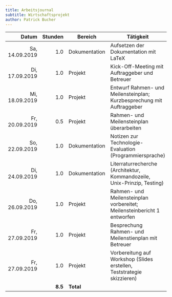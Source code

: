 ```yaml
---
title: Arbeitsjournal
subtitle: Wirtschaftsprojekt
author: Patrick Bucher
---
```


|          Datum | Stunden | Bereich       | Tätigkeit                                                               |
|---------------:|--------:|---------------|-------------------------------------------------------------------------|
| Sa, 14.09.2019 |     1.0 | Dokumentation | Aufsetzen der Dokumentation mit LaTeX                                   |
| Di, 17.09.2019 |     1.0 | Projekt       | Kick-Off-Meeting mit Auftraggeber und Betreuer                          |
| Mi, 18.09.2019 |     1.0 | Projekt       | Entwurf Rahmen- und Meilensteinplan; Kurzbesprechung mit Auftraggeber   |
| Fr, 20.09.2019 |     0.5 | Projekt       | Rahmen- und Meilensteinplan überarbeiten                                |
| So, 22.09.2019 |     1.0 | Dokumentation | Notizen zur Technologie-Evaluation (Programmiersprache)                 |
| Di, 24.09.2019 |     1.0 | Dokumentation | Literraturrecherche (Architektur, Kommandozeile, Unix-Prinzip, Testing) |
| Do, 26.09.2019 |     1.0 | Projekt       | Rahmen- und Meilensteinplan vorbereitet; Meilensteinbericht 1 entworfen |
| Fr, 27.09.2019 |     1.0 | Projekt       | Besprechung Rahmen- und Meilenstienplan mit Betreuer                    |
| Fr, 27.09.2019 |     1.0 | Projekt       | Vorbereitung auf Workshop (Slides erstellen, Teststrategie skizzieren)  |
|                | **8.5** | **Total**     |                                                                         |

